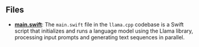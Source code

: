
## Files
- **[main.swift](Sources/main.swift.driver.md)**: The `main.swift` file in the `llama.cpp` codebase is a Swift script that initializes and runs a language model using the Llama library, processing input prompts and generating text sequences in parallel.
